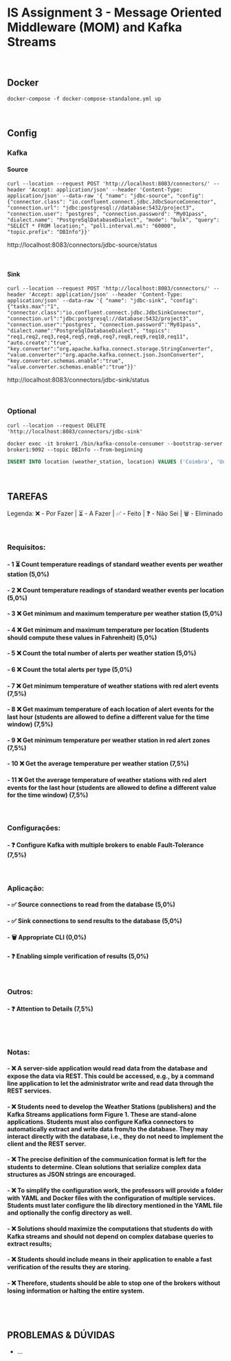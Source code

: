 # IS Assignment 3 - Message Oriented Middleware (MOM) and Kafka Streams
 
<br>

## Docker

```shell
docker-compose -f docker-compose-standalone.yml up
```

<br>

## Config 

### Kafka

#### Source

```shell
curl --location --request POST 'http://localhost:8083/connectors/' --header 'Accept: application/json' --header 'Content-Type: application/json' --data-raw '{ "name": "jdbc-source", "config": {"connector.class": "io.confluent.connect.jdbc.JdbcSourceConnector", "connection.url": "jdbc:postgresql://database:5432/project3", "connection.user": "postgres", "connection.password": "My01pass", "dialect.name": "PostgreSqlDatabaseDialect", "mode": "bulk", "query": "SELECT * FROM location;", "poll.interval.ms": "60000", "topic.prefix": "DBInfo"}}'
```

http://localhost:8083/connectors/jdbc-source/status

<br>

#### Sink

```shell
curl --location --request POST 'http://localhost:8083/connectors/' --header 'Accept: application/json' --header 'Content-Type: application/json' --data-raw '{ "name": "jdbc-sink", "config": {"tasks.max":"1", "connector.class":"io.confluent.connect.jdbc.JdbcSinkConnector", "connection.url":"jdbc:postgresql://database:5432/project3", "connection.user":"postgres", "connection.password":"My01pass", "dialect.name":"PostgreSqlDatabaseDialect", "topics": "req1,req2,req3,req4,req5,req6,req7,req8,req9,req10,req11", "auto.create":"true", "key.converter":"org.apache.kafka.connect.storage.StringConverter", "value.converter":"org.apache.kafka.connect.json.JsonConverter", "key.converter.schemas.enable":"true", "value.converter.schemas.enable":"true"}}'
```

http://localhost:8083/connectors/jdbc-sink/status

<br>

### Optional

```shell
curl --location --request DELETE 'http://localhost:8083/connectors/jdbc-sink'
```

```shell
docker exec -it broker1 /bin/kafka-console-consumer --bootstrap-server broker1:9092 --topic DBInfo --from-beginning
```

```sql
INSERT INTO location (weather_station, location) VALUES ('Coimbra', 'Universidade');
```

<br>

## TAREFAS

Legenda: ❌ - Por Fazer | ⏳ - A Fazer | ✅ - Feito | ❓ - Não Sei | 🗑️ - Eliminado

<br>

### Requisitos:

#### - 1 ⏳ Count temperature readings of standard weather events per weather station (5,0%)

#### - 2 ❌ Count temperature readings of standard weather events per location (5,0%)

#### - 3 ❌ Get minimum and maximum temperature per weather station (5,0%)

#### - 4 ❌ Get minimum and maximum temperature per location (Students should compute these values in Fahrenheit) (5,0%)

#### - 5 ❌ Count the total number of alerts per weather station (5,0%)

#### - 6 ❌ Count the total alerts per type (5,0%)

#### - 7 ❌ Get minimum temperature of weather stations with red alert events (7,5%)

#### - 8 ❌ Get maximum temperature of each location of alert events for the last hour (students are allowed to define a different value for the time window) (7,5%)

#### - 9 ❌ Get minimum temperature per weather station in red alert zones (7,5%)

#### - 10 ❌ Get the average temperature per weather station (7,5%)

#### - 11 ❌ Get the average temperature of weather stations with red alert events for the last hour (students are allowed to define a different value for the time window) (7,5%)

<br>

### Configurações:

#### - ❓ Configure Kafka with multiple brokers to enable Fault-Tolerance (7,5%)

<br>

### Aplicação:

#### - ✅ Source connections to read from the database (5,0%)

#### - ✅ Sink connections to send results to the database (5,0%)

#### - 🗑️ Appropriate CLI (0,0%)

#### - ❓ Enabling simple verification of results (5,0%)

<br>

### Outros:

#### - ❓ Attention to Details (7,5%)

<br>

<br>

### Notas:

#### - ❌ A server-side application would read data from the database and expose the data via REST. This could be accessed, e.g., by a command line application to let the administrator write and read data through the REST services.

#### - ❌ Students need to develop the Weather Stations (publishers) and the Kafka Streams applications form Figure 1. These are stand-alone applications. Students must also configure Kafka connectors to automatically extract and write data from/to the database. They may interact directly with the database, i.e., they do not need to implement the client and the REST server.

#### - ❌ The precise definition of the communication format is left for the students to determine. Clean solutions that serialize complex data structures as JSON strings are encouraged.

#### - ❌ To simplify the configuration work, the professors will provide a folder with YAML and Docker files with the configuration of multiple services. Students must later configure the lib directory mentioned in the YAML file and optionally the config directory as well.

#### - ❌ Solutions should maximize the computations that students do with Kafka streams and should not depend on complex database queries to extract results;

#### - ❌ Students should include means in their application to enable a fast verification of the results they are storing.

#### - ❌ Therefore, students should be able to stop one of the brokers without losing information or halting the entire system.


<br>

<br>

## PROBLEMAS & DÚVIDAS

- ...


<br>
